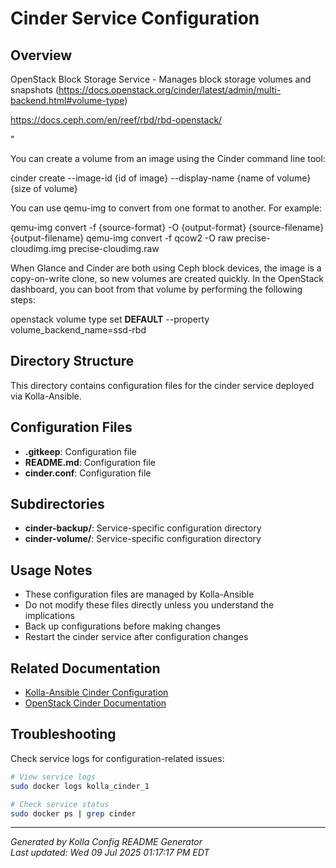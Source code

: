 # Cinder Service Configuration

## Overview
OpenStack Block Storage Service - Manages block storage volumes and snapshots
 (https://docs.openstack.org/cinder/latest/admin/multi-backend.html#volume-type)


https://docs.ceph.com/en/reef/rbd/rbd-openstack/

"

You can create a volume from an image using the Cinder command line tool:

cinder create --image-id {id of image} --display-name {name of volume} {size of volume}

You can use qemu-img to convert from one format to another. For example:

qemu-img convert -f {source-format} -O {output-format} {source-filename} {output-filename}
qemu-img convert -f qcow2 -O raw precise-cloudimg.img precise-cloudimg.raw

When Glance and Cinder are both using Ceph block devices, the image is a copy-on-write clone, so new volumes are created quickly. In the OpenStack dashboard, you can boot from that volume by performing the following steps:



openstack volume type set __DEFAULT__ --property volume_backend_name=ssd-rbd


## Directory Structure
This directory contains configuration files for the cinder service deployed via Kolla-Ansible.

## Configuration Files

- **.gitkeep**: Configuration file
- **README.md**: Configuration file
- **cinder.conf**: Configuration file

## Subdirectories

- **cinder-backup/**: Service-specific configuration directory
- **cinder-volume/**: Service-specific configuration directory

## Usage Notes

- These configuration files are managed by Kolla-Ansible
- Do not modify these files directly unless you understand the implications
- Back up configurations before making changes
- Restart the cinder service after configuration changes

## Related Documentation


- [Kolla-Ansible Cinder Configuration](https://docs.openstack.org/kolla-ansible/latest/reference/)
- [OpenStack Cinder Documentation](https://docs.openstack.org/cinder/latest/)

## Troubleshooting

Check service logs for configuration-related issues:
```bash
# View service logs
sudo docker logs kolla_cinder_1

# Check service status
sudo docker ps | grep cinder
```

---
*Generated by Kolla Config README Generator*  
*Last updated: Wed 09 Jul 2025 01:17:17 PM EDT*
